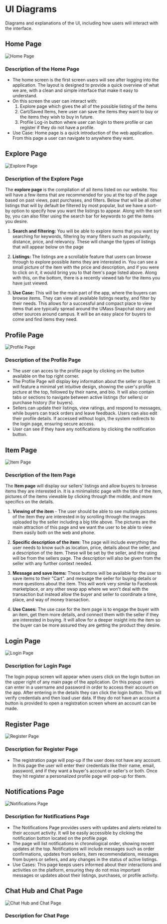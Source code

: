 # UI Diagrams

Diagrams and explanations of the UI, including how users will interact with the interface.

## Home Page

![Home Page]()

### Description of the Home Page
- The home screen is the first screen users will see after logging into the application. The layout is designed to provide a quick overview of what we are, with a clean and simple interface that make it easy to understand.
- On this screen the user can interact with:
  1. Explore page which gives the all of the possible listing of the items
  2. Cart/Saved Items, here user can save the items they want to buy or the items they wish to buy in future.
  3. Profile Log-in button where user can login to there profile or can register if they do not have a profile.
- Use Case: Home page is a quick introduction of the web application. From this page a user can navigate to anywhere they want.

## Explore Page

![Explore Page](Images/ExplorePage.png)

### Description of the Explore Page
The **explore page** is the compilation of all items listed on our website. You will have a few items that are recommended for you at the top of the page based on past views, past purchases, and filters. Below that will be all other listings that will by default be filtered by most popular, but we have a sort-by option to specify how you want the listings to appear. Along with the sort by, you can also filter using the search bar for keywords to get the items you desire.
1. **Search and filtering:** You will be able to explore items that you want by searching for keywords, filtering by many filters such as popularity, distance, price, and relevancy. These will change the types of listings that will appear below on the page

2. **Listings:** The listings are a scrollable feature that users can browse through to explore possible items they are interested in. You can see a small picture of the item with the price and description, and if you were to click on it, it would bring you to that item's page listed above. Along with this, on the bottom, there is a recently viewed tab for the items you have just viewed.

3. **Use Case:** This will be the main part of the app, where the buyers can browse items. They can view all available listings nearby, and filter by their needs. This allows for a successful and compact place to view items that are typically spread around the UMass Snapchat story and other sources around campus. It will be an easy place for buyers to come and find items they need.

## Profile Page

![Profile Page](Images/ProfilePage.png)

### Description of the Profile Page
- The user can acces to the profile page by clicking on the button available on the top right corner.
- The Profile Page will display key information about the seller or buyer. It will feature a minimal yet intuitive design, showing the user's profile picture at the top, followed by their name, and bio. It will also contain tabs or sections to navigate between active listings (for sellers) or purchase history (for buyers).
- Sellers can update their listings, view ratings, and respond to messages, while buyers can track orders and leave feedback. Users can also edit their profile details. If accessed without login, the system redirects to the login page, ensuring secure access.
- User can see if they have any notifications by clicking the notification button.
  

## Item Page

![Item Page]()

### Description of the Item Page
The **Item page** will display our sellers' listings and allow buyers to browse items they are interested in. It is a minimalistic page with the title of the item, pictures of the items viewable by clicking through the middle, and more specifics on the details.
1. **Viewing of the item** - The user should be able to see multiple pictures of the item they are interested in by scrolling through the images uploaded by the seller including a big title above. The pictures are the main attraction of this page and we want the user to be able to view them easily both on the web and phone.

2. **Specific description of the item:** The page will include everything the user needs to know such as location, price, details about the seller, and a description of the item. These will be set by the seller, and the rating will be from the sellers page. The description will also be given from the seller with any further context needed.

3. **Message and save items:** These buttons will be available for the user to save items to their "Cart". and message the seller for buying details or more questions about the item. This will work very similar to Facebook marketplace, or any other swap app where we won't deal with the transaction but instead allow the buyer and seller to coordinate a time, place, and way of money transaction.

4. **Use Cases:** The use case for the item page is to engage the buyer with an item, get them more details, and connect them with the seller if they are interested in buying. It will allow for a deeper insight into the item so the buyer can be more assured they are getting the product they desire.

## Login Page

![Login Page](Images/LoginPage.png)

### Description for Login Page
The login popup screen will appear when users click on the login button on the upper right of any main page of the application.
On this popup users can enter in a username and password in order to access their account on the app. After entering in the details they can click the login button. This will verify credentials and then load user data. If they do not have an account a button is provided to open a registration screen where an account can be made.

## Register Page

![Register Page](Images/RegisterPage.png)

### Description for Register Page
- The registration page will pop-up if the user does not have any account. In this page the user will enter their credentials like their name, email, password, and if they want a buyer's account or seller's or both. Once they hit register a personalized profile page will pop-up for them. 

## Notifications Page

![Notifications Page](Images/NotificationsPage.png)

### Description for Notifications Page
- The Notifications Page provides users with updates and alerts related to their account activity. It will be easily accessible by clicking the notification botton located on the profile page.
- The page will list notifications in chronological order, showing recent updates at the top. Notifications will include messages such as order confirmations, updates from sellers, item recommendations, messages from buyers or sellers, and any changes in the status of active listings.
- Use Cases: This page keeps users informed about their interactions and activities on the platform, ensuring they do not miss important messages or updates about their listings, purchases, or profile activity.

## Chat Hub and Chat Page

![Chat Hub and Chat Page](Images/ChatPages.png)

### Description for Chat Page